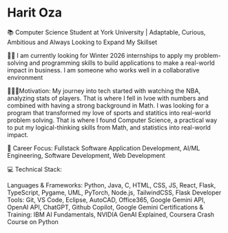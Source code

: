 # Harit Oza
📚 Computer Science Student at York University | Adaptable, Curious, Ambitious and Always Looking to Expand My Skillset

🕵️‍♀️ I am currently looking for Winter 2026 internships to apply my problem-solving and programming skills to build applications to make a real-world impact in business. I am someone who works well in a collaborative environment

💯🔥🎯Motivation: 
My journey into tech started with watching the NBA, analyzing stats of players. That is where I fell in lvoe with numbers and combined with having a strong background in Math. I was looking for a program that transformed my love of sports and statitics into real-world problem solving. That is where I found Computer Science, a practical way to put my logical-thinking skills from Math, and statistics into real-world impact. 

🎯 Career Focus: Fullstack Software Application Development, AI/ML Engineering, Software Development, Web Development

💻 Technical Stack:

Languages & Frameworks: Python, Java, C, HTML, CSS, JS, React, Flask, TypeScript, Pygame, UML, PyTorch, Node.js, TailwindCSS, Flask
Developer Tools: Git, VS Code, Eclipse, AutoCAD, Office365, Google Gemini API, OpenAI API, ChatGPT, Github Copilot, Google Gemini
Certifications & Training: IBM AI Fundamentals, NVIDIA GenAI Explained, Coursera Crash Course on Python
